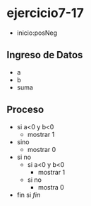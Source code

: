 # ejercicio7-17
- inicio:posNeg
## Ingreso de Datos
- a
- b
- suma
## Proceso
- si a<0 y b<0 
    - mostrar 1
- sino 
    - mostrar 0
- si no
    - si a<0 y b<0
        - mostrar 1
    - si no
        - mostra 0
- fin si
*fin*

    
    